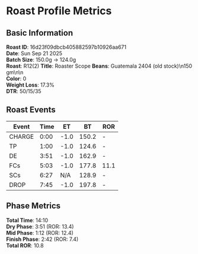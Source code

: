 # Roast Profile Metrics

## Basic Information
**Roast ID**: 16d23f09dbcb405882597b10926aa671  
**Date**: Sun Sep 21 2025  
**Batch Size**: 150.0g → 124.0g  
**Roast**: R12(2)
**Title**: Roaster Scope
**Beans**: Guatemala 2404 (old stock)\n150 gm\n\n  
**Color**: 0  
**Weight Loss**: 17.3%  
**DTR**: 50/15/35  

## Roast Events

| Event | Time | ET | BT | ROR |
|-------|------|----|----|-----|
| CHARGE | 0:00 | -1.0 | 150.2 | - |
| TP | 1:00 | -1.0 | 124.6 | - |
| DE | 3:51 | -1.0 | 162.9 | - |
| FCs | 5:03 | -1.0 | 177.8 | 11.1 |
| SCs | 6:27 | N/A | 128.9 | - |
| DROP | 7:45 | -1.0 | 197.8 | - |

## Phase Metrics
**Total Time**: 14:10  
**Dry Phase**: 3:51 (ROR: 13.4)  
**Mid Phase**: 1:12 (ROR: 12.4)  
**Finish Phase**: 2:42 (ROR: 7.4)  
**Total ROR**: 10.8  
